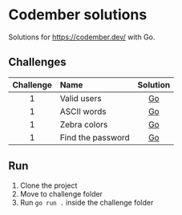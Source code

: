 # Codember solutions

Solutions for <https://codember.dev/> with Go.

## Challenges

| Challenge | Name             | Solution                                                                         |
|:---:      |:---              |:---:                                                                             |
|1          |Valid users       |[Go](https://github.com/Patrick564/codember/blob/main/challenge01/challenge01.go) |
|1          |ASCII words       |[Go](https://github.com/Patrick564/codember/blob/main/challenge02/challenge02.go) |
|1          |Zebra colors      |[Go](https://github.com/Patrick564/codember/blob/main/challenge03/challenge03.go) |
|1          |Find the password |[Go](https://github.com/Patrick564/codember/blob/main/challenge04/challenge04.go) |

## Run

1. Clone the project
2. Move to challenge folder
3. Run `go run .` inside the challenge folder
